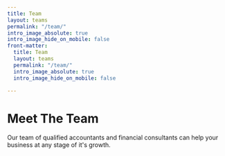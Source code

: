 ```yaml
---
title: Team
layout: teams
permalink: "/team/"
intro_image_absolute: true
intro_image_hide_on_mobile: false
front-matter:
  title: Team
  layout: teams
  permalink: "/team/"
  intro_image_absolute: true
  intro_image_hide_on_mobile: false

---
```

# Meet The Team

Our team of qualified accountants and financial consultants can help your business at any stage of it's growth.
